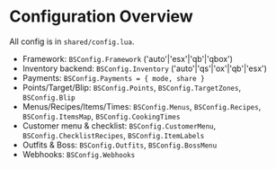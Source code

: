 # Configuration Overview

All config is in `shared/config.lua`.

- Framework: `BSConfig.Framework` ('auto'|'esx'|'qb'|'qbox')
- Inventory backend: `BSConfig.Inventory` ('auto'|'qs'|'ox'|'qb'|'esx')
- Payments: `BSConfig.Payments = { mode, share }`
- Points/Target/Blip: `BSConfig.Points`, `BSConfig.TargetZones`, `BSConfig.Blip`
- Menus/Recipes/Items/Times: `BSConfig.Menus`, `BSConfig.Recipes`, `BSConfig.ItemsMap`, `BSConfig.CookingTimes`
- Customer menu & checklist: `BSConfig.CustomerMenu`, `BSConfig.ChecklistRecipes`, `BSConfig.ItemLabels`
- Outfits & Boss: `BSConfig.Outfits`, `BSConfig.BossMenu`
- Webhooks: `BSConfig.Webhooks`
